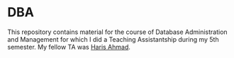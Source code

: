 # DBA
This repository contains material for the course of Database Administration and Management for which I did a Teaching Assistantship during my 5th semester. My fellow TA was [Haris Ahmad](github.com/malikharisahmad).
